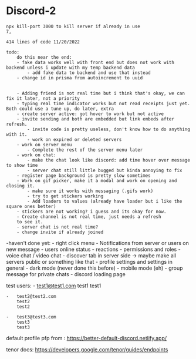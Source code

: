 # Discord-2
    npx kill-port 3000 to kill server if already in use
    7,
    
    414 lines of code 11/20/2022

    todo:
        do this near the end:
        - fake data works well with front end but does not work with backend unless i update with my temp backend data
            - add fake data to backend and use that instead
        - change id in prisma from autoincrement to uuid
        

        - Adding friend is not real time but i think that's okay, we can fix it later, not a priority 
        - typing real time indicator works but not read receipts just yet. Both could use a tune up, do later, extra  
        - create server active: got hover to work but not active
        - invite sending and both are embedded but link embeds after refresh.
            - invite code is pretty useless, don't know how to do anything with it.
            - work on expired or deleted servers 
        - work on server menu
            - Complete the rest of the server menu later
        - work on chat:
            - make the chat look like discord: add time hover over message to show time
            - server chat still little bugged but kinda annoying to fix 
        - register page background is pretty slow sometimes
        - Work on gif picker, make it a modal and work on opening and closing it. 
            - make sure it works with messaging (.gifs work)
            - try to get stickers working
            - Add loaders to values (already have loader but i like the square ones better)
        - stickers are not working? i guess and its okay for now.
        - Create channel is not real time, just needs a refresh
        to see it.
        - server chat is not real time?
        - change invite if already joined

-haven't done yet:
    - right click menu 
    - Notifications from server or users on new message
    - users online status
    - reactions
    - permissions and roles
    - voice chat / video chat
    - discover tab in server side -> maybe make all servers public or something like that
    - profile settings and settings in general
    - dark mode (never done this before)
    - mobile mode (eh)
    - group message for private chats
    - discord loading page

test users:
    -   test1@test1.com
        test1
        test1

    -   test2@test2.com
        test2
        test2

    -   test3@test3.com
        test3
        test3


default profile pfp from : https://better-default-discord.netlify.app/

tenor docs: https://developers.google.com/tenor/guides/endpoints